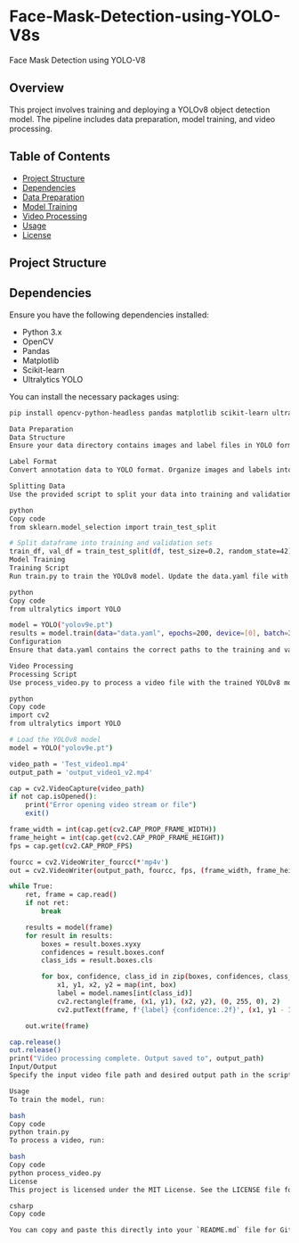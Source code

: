 # Face-Mask-Detection-using-YOLO-V8s
Face Mask Detection using YOLO-V8


## Overview

This project involves training and deploying a YOLOv8 object detection model. The pipeline includes data preparation, model training, and video processing. 

## Table of Contents

- [Project Structure](#project-structure)
- [Dependencies](#dependencies)
- [Data Preparation](#data-preparation)
- [Model Training](#model-training)
- [Video Processing](#video-processing)
- [Usage](#usage)
- [License](#license)

## Project Structure

## Dependencies

Ensure you have the following dependencies installed:

- Python 3.x
- OpenCV
- Pandas
- Matplotlib
- Scikit-learn
- Ultralytics YOLO

You can install the necessary packages using:

```bash
pip install opencv-python-headless pandas matplotlib scikit-learn ultralytics

Data Preparation
Data Structure
Ensure your data directory contains images and label files in YOLO format.

Label Format
Convert annotation data to YOLO format. Organize images and labels into training and validation directories.

Splitting Data
Use the provided script to split your data into training and validation sets:

python
Copy code
from sklearn.model_selection import train_test_split

# Split dataframe into training and validation sets
train_df, val_df = train_test_split(df, test_size=0.2, random_state=42)
Model Training
Training Script
Run train.py to train the YOLOv8 model. Update the data.yaml file with paths to your training and validation data:

python
Copy code
from ultralytics import YOLO

model = YOLO("yolov9e.pt")
results = model.train(data="data.yaml", epochs=200, device=[0], batch=32)
Configuration
Ensure that data.yaml contains the correct paths to the training and validation datasets.

Video Processing
Processing Script
Use process_video.py to process a video file with the trained YOLOv8 model. The script will read the video, perform object detection, and save the output with bounding boxes and labels:

python
Copy code
import cv2
from ultralytics import YOLO

# Load the YOLOv8 model
model = YOLO("yolov9e.pt")

video_path = 'Test_video1.mp4'
output_path = 'output_video1_v2.mp4'

cap = cv2.VideoCapture(video_path)
if not cap.isOpened():
    print("Error opening video stream or file")
    exit()

frame_width = int(cap.get(cv2.CAP_PROP_FRAME_WIDTH))
frame_height = int(cap.get(cv2.CAP_PROP_FRAME_HEIGHT))
fps = cap.get(cv2.CAP_PROP_FPS)

fourcc = cv2.VideoWriter_fourcc(*'mp4v')
out = cv2.VideoWriter(output_path, fourcc, fps, (frame_width, frame_height))

while True:
    ret, frame = cap.read()
    if not ret:
        break

    results = model(frame)
    for result in results:
        boxes = result.boxes.xyxy
        confidences = result.boxes.conf
        class_ids = result.boxes.cls

        for box, confidence, class_id in zip(boxes, confidences, class_ids):
            x1, y1, x2, y2 = map(int, box)
            label = model.names[int(class_id)]
            cv2.rectangle(frame, (x1, y1), (x2, y2), (0, 255, 0), 2)
            cv2.putText(frame, f'{label} {confidence:.2f}', (x1, y1 - 10), cv2.FONT_HERSHEY_SIMPLEX, 0.9, (0, 255, 0), 2)

    out.write(frame)

cap.release()
out.release()
print("Video processing complete. Output saved to", output_path)
Input/Output
Specify the input video file path and desired output path in the script.

Usage
To train the model, run:

bash
Copy code
python train.py
To process a video, run:

bash
Copy code
python process_video.py
License
This project is licensed under the MIT License. See the LICENSE file for details.

csharp
Copy code

You can copy and paste this directly into your `README.md` file for GitHub.

